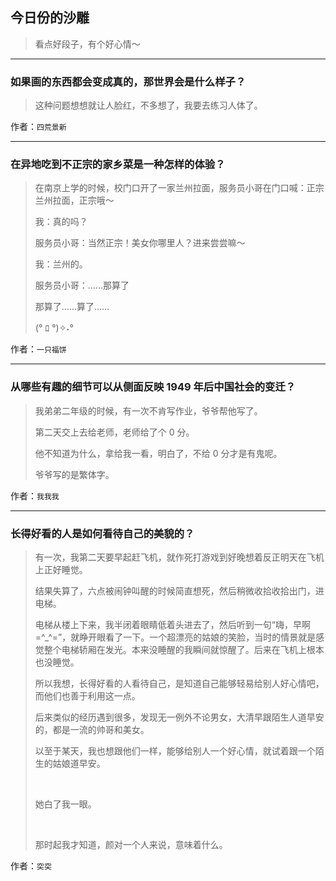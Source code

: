 ## 今日份的沙雕

> 看点好段子，有个好心情～


 
---

### 如果画的东西都会变成真的，那世界会是什么样子？

> 这种问题想想就让人脸红，不多想了，我要去练习人体了。


作者：`四荒景新`

---

### 在异地吃到不正宗的家乡菜是一种怎样的体验？

> 在南京上学的时候，校门口开了一家兰州拉面，服务员小哥在门口喊：正宗兰州拉面，正宗哦～
> 
> 我：真的吗？
> 
> 服务员小哥：当然正宗！美女你哪里人？进来尝尝嘛～
> 
> 我：兰州的。
> 
> 服务员小哥：……那算了
> 
> 那算了……算了……
> 
> (° ﾛ °)✧˖°


作者：`一只福饼`

---

### 从哪些有趣的细节可以从侧面反映 1949 年后中国社会的变迁？

> 我弟弟二年级的时候，有一次不肯写作业，爷爷帮他写了。
> 
> 第二天交上去给老师，老师给了个 0 分。
> 
> 他不知道为什么，拿给我一看，明白了，不给 0 分才是有鬼呢。
> 
> 爷爷写的是繁体字。


作者：`我我我`

---

### 长得好看的人是如何看待自己的美貌的？

> 有一次，我第二天要早起赶飞机，就作死打游戏到好晚想着反正明天在飞机上正好睡觉。
> 
> 结果失算了，六点被闹钟叫醒的时候简直想死，然后稍微收拾收拾出门，进电梯。
> 
> 电梯从楼上下来，我半闭着眼睛低着头进去了，然后听到一句“嗨，早啊=^_^=”，就睁开眼看了一下。一个超漂亮的姑娘的笑脸，当时的情景就是感觉整个电梯轿厢在发光。本来没睡醒的我瞬间就惊醒了。后来在飞机上根本也没睡觉。
> 
> 所以我想，长得好看的人看待自己，是知道自己能够轻易给别人好心情吧，而他们也善于利用这一点。
> 
> 后来类似的经历遇到很多，发现无一例外不论男女，大清早跟陌生人道早安的，都是一流的帅哥和美女。
> 
> 以至于某天，我也想跟他们一样，能够给别人一个好心情，就试着跟一个陌生的姑娘道早安。
> 
>  
> 
> 她白了我一眼。
> 
>  
> 
> 那时起我才知道，颜对一个人来说，意味着什么。


作者：`突突`